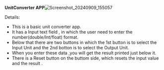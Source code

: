 **UnitConverter APP**![Screenshot_20240909_155057](https://github.com/user-attachments/assets/b7013d7f-dea5-46fe-8414-5d1162014442)


Details:
* This is a basic unit converter app.
* It has a Input text field , in which the user need to enter the number(double/Int/float) format.
* Below that there are two buttons in which the 1st button is to select the Input Unit and the 2nd botton is to select the Output Unit.
* When you enter these data ,you will get the result printed just below it.
* There is a Reset button on the buttom side, which resets the input value and the result .
